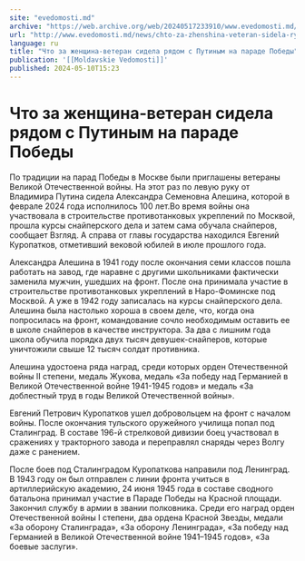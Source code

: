 ```yaml
---
site: "evedomosti.md"
archive: "https://web.archive.org/web/20240517233910/www.evedomosti.md/news/chto-za-zhenshina-veteran-sidela-ryadom-s-putinym-na-parade"
url: "http://www.evedomosti.md/news/chto-za-zhenshina-veteran-sidela-ryadom-s-putinym-na-parade"
language: ru
title: "Что за женщина-ветеран сидела рядом с Путиным на параде Победы"
publication: '[[Moldavskie Vedomosti]]'
published: 2024-05-10T15:23
---
```


# Что за женщина-ветеран сидела рядом с Путиным на параде Победы

По традиции на парад Победы в Москве были приглашены ветераны Великой Отечественной войны. На этот раз по левую руку от Владимира Путина сидела Александра Семеновна Алешина, которой в феврале 2024 года исполнилось 100 лет.Во время войны она участвовала в строительстве противотанковых укреплений по Москвой, прошла курсы снайперского дела и затем сама обучала снайперов, сообщает Взгляд. А справа от главы государства находился Евгений Куропатков, отметивший вековой юбилей в июле прошлого года.

Александра Алешина в 1941 году после окончания семи классов пошла работать на завод, где наравне с другими школьниками фактически заменила мужчин, ушедших на фронт. После она принимала участие в строительстве противотанковых укреплений в Наро-Фоминске под Москвой. А уже в 1942 году записалась на курсы снайперского дела. Алешина была настолько хороша в своем деле, что, когда она попросилась на фронт, командование сочло необходимым оставить ее в школе снайперов в качестве инструктора. За два с лишним года школа обучила порядка двух тысяч девушек-снайперов, которые уничтожили свыше 12 тысяч солдат противника.

Алешина удостоена ряда наград, среди которых орден Отечественной войны II степени, медаль Жукова, медаль «За победу над Германией в Великой Отечественной войне 1941-1945 годов» и медаль «За доблестный труд в годы Великой Отечественной войны».

Евгений Петрович Куропатков ушел добровольцем на фронт с началом войны. После окончания тульского оружейного училища попал под Сталинград. В составе 196-й стрелковой дивизии боец участвовал в сражениях у тракторного завода и переправлял снаряды через Волгу даже с ранением.

После боев под Сталинградом Куропаткова направили под Ленинград. В 1943 году он был отправлен с линии фронта учиться в артиллерийскую академию, 24 июня 1945 года в составе сводного батальона принимал участие в Параде Победы на Красной площади. Закончил службу в армии в звании полковника. Среди его наград орден Отечественной войны I степени, два ордена Красной Звезды, медали «За оборону Сталинграда», «За оборону Ленинграда», «За победу над Германией в Великой Отечественной войне 1941–1945 годов», «За боевые заслуги».